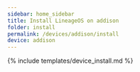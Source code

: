 ```yaml
---
sidebar: home_sidebar
title: Install LineageOS on addison
folder: install
permalink: /devices/addison/install
device: addison
---
```

{% include templates/device_install.md %}

